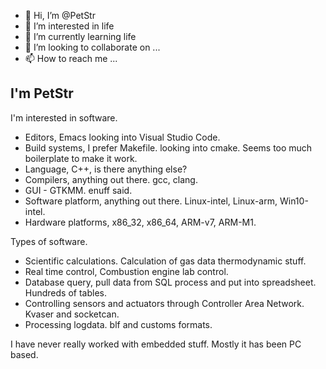 - 👋 Hi, I’m @PetStr
- 👀 I’m interested in life
- 🌱 I’m currently learning life
- 💞️ I’m looking to collaborate on ...
- 📫 How to reach me ...

## I'm PetStr 
I'm interested in software. 

* Editors, Emacs looking into Visual Studio Code.
* Build systems, I prefer Makefile. looking into cmake. Seems too much boilerplate to make it work. 
* Language, C++, is there anything else?
* Compilers, anything out there. gcc, clang.
* GUI - GTKMM. enuff said.
* Software platform, anything out there. Linux-intel, Linux-arm, Win10-intel.
* Hardware platforms, x86_32, x86_64, ARM-v7, ARM-M1.

Types of software.
* Scientific calculations. Calculation of gas data thermodynamic stuff.
* Real time control, Combustion engine lab control.
* Database query, pull data from SQL process and put into spreadsheet. Hundreds of tables.
* Controlling sensors and actuators through Controller Area Network. Kvaser and socketcan.
* Processing logdata. blf and customs formats. 

I have never really worked with embedded stuff. Mostly it has been PC based. 

